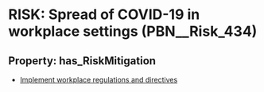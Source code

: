 # RISK: __Spread of COVID-19 in workplace settings__ (PBN__Risk_434)

## Property: has_RiskMitigation

* [Implement workplace regulations and directives](PBN__RiskMitigation_602)

